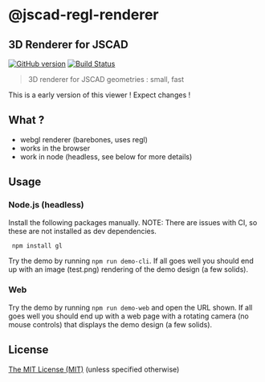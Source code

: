 # @jscad-regl-renderer

## 3D Renderer for JSCAD

[![GitHub version](https://badge.fury.io/gh/jscad%2Fregl-renderer.svg)](https://badge.fury.io/gh/jscad%2Fregl-renderer)
[![Build Status](https://travis-ci.org/jscad/regl-renderer.svg)](https://travis-ci.org/jscad/regl-renderer)

> 3D renderer for JSCAD geometries : small, fast

This is a early version of this viewer ! Expect changes !

## What ?
- webgl renderer (barebones, uses regl)
- works in the browser
- work in node (headless, see below for more details)

## Usage

### Node.js (headless)

Install the following packages manually. NOTE: There are issues with CI, so these are not installed as dev dependencies.

```
 npm install gl
```

Try the demo by running ```npm run demo-cli```.
If all goes well you should end up with an image (test.png) rendering of the demo design (a few solids).

### Web

Try the demo by running ```npm run demo-web``` and open the URL shown.
If all goes well you should end up with a web page with a rotating camera (no mouse controls) that displays the demo design (a few solids).

## License

[The MIT License (MIT)](https://github.com/jscad/OpenJSCAD.org/blob/master/LICENSE)
(unless specified otherwise)

